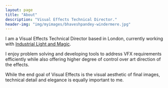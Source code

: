 ```yaml
---
layout: page
title: "About"
description: "Visual Effects Technical Director."
header-img: "img/myimages/bhaveshpandey-windermere.jpg"
---
```


I am a Visual Effects Technical Director based in London, currently working with [Industrial Light and Magic](http://ilm.com).

I enjoy problem solving and developing tools to address VFX requirements efficiently while also offering higher degree of control over art direction of the effects.

While the end goal of Visual Effects is the visual aesthetic of final images, technical detail and elegance is equally important to me.

